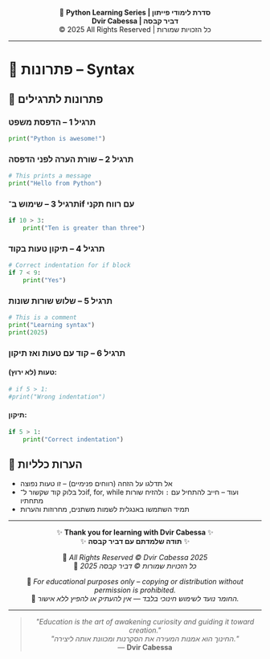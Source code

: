 <!-- DC_HEADER_START -->
<div align="center">

🐍 **Python Learning Series | סדרת לימודי פייתון**  
**Dvir Cabessa | דביר קבסה**  
© 2025 All Rights Reserved | כל הזכויות שמורות

</div>

---
<!-- DC_HEADER_END -->

# 📘 פתרונות – Syntax

## 🧪 פתרונות לתרגילים

### תרגיל 1 – הדפסת משפט
```python
print("Python is awesome!")
```

### תרגיל 2 – שורת הערה לפני הדפסה
```python
# This prints a message
print("Hello from Python")
```

### תרגיל 3 – שימוש ב־if עם רווח תקני
```python
if 10 > 3:
    print("Ten is greater than three")
```

### תרגיל 4 – תיקון טעות בקוד
```python
# Correct indentation for if block
if 7 < 9:
    print("Yes")
```

### תרגיל 5 – שלוש שורות שונות
```python
# This is a comment
print("Learning syntax")
print(2025)
```

### תרגיל 6 – קוד עם טעות ואז תיקון

#### טעות (לא ירוץ):
```python
# if 5 > 1:
#print("Wrong indentation")
```

#### תיקון:
```python
if 5 > 1:
    print("Correct indentation")
```

## 💬 הערות כלליות
- אל תדלגו על הזחה (רווחים פנימיים) – זו טעות נפוצה  
- כל בלוק קוד שקשור ל־if, for, while ועוד – חייב להתחיל עם `:` ולהזיח שורות מתחתיו  
- תמיד השתמשו באנגלית לשמות משתנים, מחרוזות והערות

<!-- DC_FOOTER_START -->
---

<div align="center">

✨ **Thank you for learning with Dvir Cabessa** ✨  
✨ **תודה שלמדתם עם דביר קבסה** ✨  

📘 *All Rights Reserved © Dvir Cabessa 2025*  
📘 *כל הזכויות שמורות © דביר קבסה 2025*  

🔗 *For educational purposes only – copying or distribution without permission is prohibited.*  
🔗 *החומר נועד לשימוש חינוכי בלבד — אין להעתיק או להפיץ ללא אישור.*

---

> _"Education is the art of awakening curiosity and guiding it toward creation."_  
> _"החינוך הוא אמנות המעירה את הסקרנות ומכוונת אותה ליצירה."_  
> — **Dvir Cabessa**

</div>
<!-- DC_FOOTER_END -->

